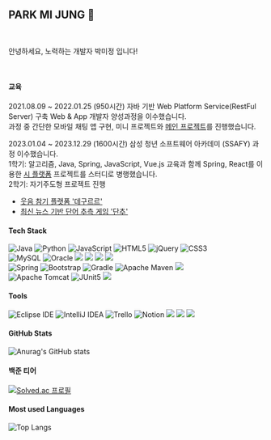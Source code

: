 ## PARK MI JUNG 👋   
   
&nbsp;

안녕하세요, 노력하는 개발자 박미정 입니다!   
   
&nbsp;
&nbsp;
&nbsp;
            
<!--
**andbeyond0331/andbeyond0331** is a ✨ _special_ ✨ repository because its `README.md` (this file) appears on your GitHub profile.

Here are some ideas to get you started:

- 🔭 I’m currently working on ...
- 🌱 I’m currently learning ...
- 👯 I’m looking to collaborate on ...
- 🤔 I’m looking for help with ...
- 💬 Ask me about ...
- 📫 How to reach me: ...
- 😄 Pronouns: ...
- ⚡ Fun fact: ...
-->


#### 교육

2021.08.09 ~ 2022.01.25 (950시간)
자바 기반 Web Platform Service(RestFul Server) 구축 Web & App 개발자 양성과정을 이수했습니다.   
과정 중 간단한 모바일 채팅 앱 구현, 미니 프로젝트와 [메인 프로젝트](https://github.com/andbeyond0331/ffin)를 진행했습니다.

2023.01.04 ~ 2023.12.29 (1600시간)
삼성 청년 소프트웨어 아카데미 (SSAFY) 과정 이수했습니다.<br>
1학기: 알고리즘, Java, Spring, JavaScript, Vue.js 교육과 함께 Spring, React를 이용한 [시 플랫폼](https://github.com/poemnow) 프로젝트를 스터디로 병행했습니다.<br>
2학기: 자기주도형 프로젝트 진행
  - [웃음 참기 플랫폼 '데구르르'](https://github.com/TEAM-DGRR/dgrr)
  - [최신 뉴스 기반 단어 추측 게임 '단추'](https://github.com/team-hca/danchu)


#### Tech Stack


![Java](https://img.shields.io/badge/Java-007396.svg?&style=for-the-badge&logo=Java&logoColor=white)
![Python](https://img.shields.io/badge/Python-3776AB.svg?&style=for-the-badge&logo=Python&logoColor=white)
![JavaScript](https://img.shields.io/badge/JavaScript-F7DF1E.svg?&style=for-the-badge&logo=JavaScript&logoColor=white)
![HTML5](https://img.shields.io/badge/HTML5-E34F26.svg?&style=for-the-badge&logo=HTML5&logoColor=white)
![jQuery](https://img.shields.io/badge/jQuery-0769AD.svg?&style=for-the-badge&logo=jQuery&logoColor=white)
![CSS3](https://img.shields.io/badge/CSS3-1572B6.svg?&style=for-the-badge&logo=CSS3&logoColor=white)
<br>
![MySQL](https://img.shields.io/badge/MySQL-4479A1.svg?&style=for-the-badge&logo=MySQL&logoColor=white)
![Oracle](https://img.shields.io/badge/Oracle-F80000.svg?&style=for-the-badge&logo=Oracle&logoColor=white)
<img src="https://img.shields.io/badge/mongoDB-47A248?style=for-the-badge&logo=MongoDB&logoColor=white">
<img src="https://img.shields.io/badge/REACT-61DAFB?style=for-the-badge&logo=REACT&logoColor=white">
<img src="https://img.shields.io/badge/NODE.JS-339933?style=for-the-badge&logo=NODE.JS&logoColor=white">
<img src="https://img.shields.io/badge/vue.js-4FC08D?style=for-the-badge&logo=vue.js&logoColor=white"> 
<br>
![Spring](https://img.shields.io/badge/Spring-6DB33F.svg?&style=for-the-badge&logo=Spring&logoColor=white)
![Bootstrap](https://img.shields.io/badge/Bootstrap-7952B3.svg?&style=for-the-badge&logo=Bootstrap&logoColor=white)
![Gradle](https://img.shields.io/badge/Gradle-02303A.svg?&style=for-the-badge&logo=Gradle&logoColor=white)
![Apache Maven](https://img.shields.io/badge/Apache%20Maven-C71A36.svg?&style=for-the-badge&logo=Apache%20Maven&logoColor=white)
<img src="https://img.shields.io/badge/AMAZONAWS-232F3E?style=for-the-badge&logo=AMAZONAWS&logoColor=white">
<br>
![Apache Tomcat](https://img.shields.io/badge/Apache%20Tomcat-F8DC75.svg?&style=for-the-badge&logo=Apache%20Tomcat&logoColor=white)
![JUnit5](https://img.shields.io/badge/JUnit5-25A162.svg?&style=for-the-badge&logo=JUnit5&logoColor=white)
<img src="https://img.shields.io/badge/GITHUB-181717?style=for-the-badge&logo=GITHUB&logoColor=white">





#### Tools


![Eclipse IDE](https://img.shields.io/badge/Eclipse%20IDE-2C2255.svg?&style=for-the-badge&logo=Eclipse%20IDE&logoColor=white)
![IntelliJ IDEA](https://img.shields.io/badge/IntelliJ%20IDEA-000000.svg?&style=for-the-badge&logo=IntelliJ%20IDEA&logoColor=white)
![Trello](https://img.shields.io/badge/Trello-0052cc.svg?&style=for-the-badge&logo=Trello&logoColor=white)
![Notion](https://img.shields.io/badge/Notion-000000.svg?&style=for-the-badge&logo=Notion&logoColor=white)
<img src="https://img.shields.io/badge/Slack-4A154B?style=for-the-badge&logo=SLACK&logoColor=white">
<img src="https://img.shields.io/badge/VisualStudioCode-007ACC?style=for-the-badge&logo=VISUALSTUDIOCODE&logoColor=white">
<img src="https://img.shields.io/badge/Jira-0052CC?style=for-the-badge&logo=JIRA&logoColor=white">


#### GitHub Stats


<!-- [![Anurag's GitHub stats](https://github-readme-stats.vercel.app/api?username=andbeyond0331)](https://github.com/anuraghazra/github-readme-stats)

![Anurag's GitHub stats](https://github-readme-stats.vercel.app/api?username=andbeyond0331&show_icons=true&theme=dark)

![Anurag's GitHub stats](https://github-readme-stats.vercel.app/api?username=andbeyond0331&show_icons=true&theme=tokyonight) -->

![Anurag's GitHub stats](https://github-readme-stats.vercel.app/api?username=andbeyond0331&show_icons=true&theme=highcontrast)

#### 백준 티어

[![Solved.ac
프로필](http://mazassumnida.wtf/api/generate_badge?boj=tjdrhdrkqns)](https://solved.ac/tjdrhdrkqns)



#### Most used Languages


![Top Langs](https://github-readme-stats.vercel.app/api/top-langs/?username=andbeyond0331)




